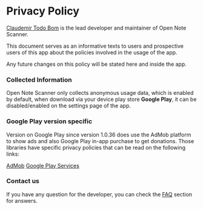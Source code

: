 Privacy Policy
==============

[Claudemir Todo Bom](https://github.com/ctodobom) is the lead developer and maintainer of Open Note Scanner.

This document serves as an informative texts to users and prospective users of this app about the policies involved in the usage of the app.

Any future changes on this policy will be stated here and inside the app.

### Collected Information
Open Note Scanner only collects anonymous usage data, which is enabled by default, when download via your device play store **Google Play**, it can be disabled/enabled on the settings page of the app.

### Google Play version specific
Version on Google Play since version 1.0.36 does use the AdMob platform to show ads and also Google Play in-app purchase to get donations. Those libraries have specific privacy policies that can be read on the following links:

[AdMob](https://www.google.com/policies/privacy/)
[Google Play Services](https://support.google.com/admob/answer/6128543?hl=en)

### Contact us

If you have any question for the developer, you can check the [FAQ](https://github.com/ctodobom/OpenNoteScanner/blob/master/FAQ.md) section for answers.
